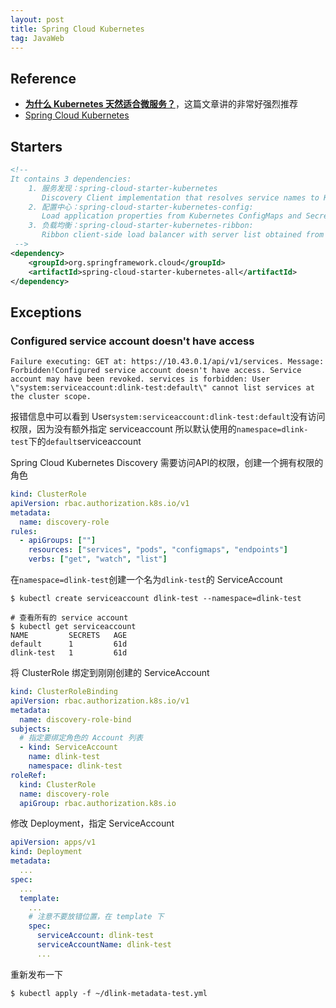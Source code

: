 ```yaml
---
layout: post
title: Spring Cloud Kubernetes
tag: JavaWeb
---
```


## Reference
* **[为什么 Kubernetes 天然适合微服务？](https://juejin.im/post/5ad4403af265da23766bc0aa)**，这篇文章讲的非常好强烈推荐
* [Spring Cloud Kubernetes](https://cloud.spring.io/spring-cloud-static/spring-cloud-kubernetes/1.1.2.RELEASE/reference/html/)

## Starters
```xml
<!-- 
It contains 3 dependencies:
    1. 服务发现：spring-cloud-starter-kubernetes
       Discovery Client implementation that resolves service names to Kubernetes Services.
    2. 配置中心：spring-cloud-starter-kubernetes-config: 
       Load application properties from Kubernetes ConfigMaps and Secrets. Reload application properties when a ConfigMap or Secret changes.
    3. 负载均衡：spring-cloud-starter-kubernetes-ribbon: 
       Ribbon client-side load balancer with server list obtained from Kubernetes Endpoints.
 -->
<dependency>
    <groupId>org.springframework.cloud</groupId>
    <artifactId>spring-cloud-starter-kubernetes-all</artifactId>
</dependency>
```

## Exceptions
### Configured service account doesn't have access
```console
Failure executing: GET at: https://10.43.0.1/api/v1/services. Message: Forbidden!Configured service account doesn't have access. Service account may have been revoked. services is forbidden: User \"system:serviceaccount:dlink-test:default\" cannot list services at the cluster scope.
```
报错信息中可以看到 User`system:serviceaccount:dlink-test:default`没有访问权限，因为没有额外指定 serviceaccount 所以默认使用的`namespace=dlink-test`下的`default`serviceaccount

Spring Cloud Kubernetes Discovery 需要访问API的权限，创建一个拥有权限的角色
```yaml
kind: ClusterRole
apiVersion: rbac.authorization.k8s.io/v1
metadata:
  name: discovery-role
rules:
  - apiGroups: [""]
    resources: ["services", "pods", "configmaps", "endpoints"]
    verbs: ["get", "watch", "list"]
```

在`namespace=dlink-test`创建一个名为`dlink-test`的 ServiceAccount
```shell
$ kubectl create serviceaccount dlink-test --namespace=dlink-test

# 查看所有的 service account
$ kubectl get serviceaccount
NAME         SECRETS   AGE
default      1         61d
dlink-test   1         61d
```

将 ClusterRole 绑定到刚刚创建的 ServiceAccount
```yaml
kind: ClusterRoleBinding
apiVersion: rbac.authorization.k8s.io/v1
metadata:
  name: discovery-role-bind
subjects:
  # 指定要绑定角色的 Account 列表
  - kind: ServiceAccount
    name: dlink-test
    namespace: dlink-test
roleRef:
  kind: ClusterRole
  name: discovery-role
  apiGroup: rbac.authorization.k8s.io
```

修改 Deployment，指定 ServiceAccount
```yaml
apiVersion: apps/v1
kind: Deployment
metadata:
  ...
spec:
  ...
  template:
    ...
    # 注意不要放错位置，在 template 下
    spec:
      serviceAccount: dlink-test
      serviceAccountName: dlink-test
      ...
```

重新发布一下
```shell
$ kubectl apply -f ~/dlink-metadata-test.yml
```

